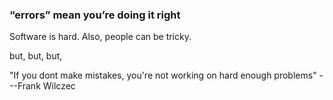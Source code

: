 ### “errors” mean you’re doing it right

Software is hard. 
Also, people can be tricky.

but,
but,
but,

"If you dont make mistakes, you're not working on hard enough problems"
---Frank Wilczec
